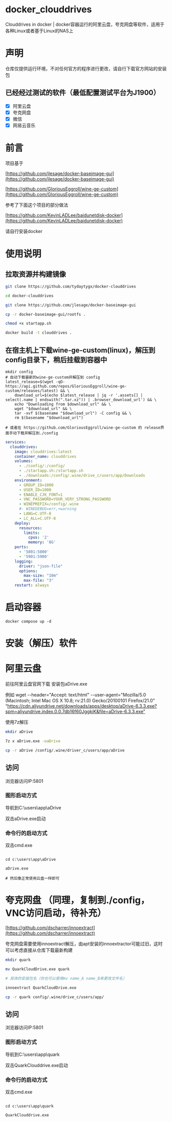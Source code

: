 # docker_clouddrives
Clouddrives in docker | docker容器运行的阿里云盘，夸克网盘等软件，适用于各种Linux或者基于Linux的NAS上

# 声明

仓库仅提供运行环境，不对任何官方的程序进行更改，请自行下载官方网站的安装包

## 已经经过测试的软件（最低配置测试平台为J1900）

- [x] 阿里云盘
- [x] 夸克网盘
- [x] 微信
- [x] 网易云音乐

# 前言

项目基于

[https://github.com/jlesage/docker-baseimage-gui](https://github.com/jlesage/docker-baseimage-gui)

[https://github.com/GloriousEggroll/wine-ge-custom](https://github.com/GloriousEggroll/wine-ge-custom)

参考了下面这个项目的部分做法

[https://github.com/KevinLADLee/baidunetdisk-docker](https://github.com/KevinLADLee/baidunetdisk-docker)


请自行安装docker

# 使用说明
## 拉取资源并构建镜像
```bash 
git clone https://github.com/tydaytygx/docker-clouddrives

cd docker-clouddrives

git clone https://github.com/jlesage/docker-baseimage-gui

cp -r docker-baseimage-gui/rootfs .

chmod +x startapp.sh

docker build -t clouddrives .
```

## 在宿主机上下载wine-ge-custom(linux)，解压到config目录下，稍后挂载到容器中
```
mkdir config
# 自动下载最新的wine-ge-custom并解压到 config
latest_release=$(wget -qO- https://api.github.com/repos/GloriousEggroll/wine-ge-custom/releases/latest) && \
    download_url=$(echo $latest_release | jq -r '.assets[] | select(.name | endswith(".tar.xz")) | .browser_download_url') && \
    echo "Downloading from $download_url" && \
    wget "$download_url" && \
    tar -xvf $(basename "$download_url") -C config && \
    rm $(basename "$download_url")

# 或者在 https://github.com/GloriousEggroll/wine-ge-custom 的 release界面手动下载并解压到./config
```
```yml
services:
  clouddrives:
    image: clouddrives:latest
    container_name: clouddrives
    volumes:
      - ./config/:/config/
      - ./startapp.sh:/startapp.sh
      - ./downloads:/config/.wine/drive_c/users/app/Downloads
    environment:
      - GROUP_ID=1000
      - USER_ID=1000
      - ENABLE_CJK_FONT=1
      - VNC_PASSWORD=YOUR_VERY_STRONG_PASSWORD
      - WINEPREFIX=/config/.wine
      #- WINEDEBUG=err,+warning
      - LANG=C.UTF-8
      - LC_ALL=C.UTF-8
    deploy:
      resources:
        limits:
          cpus: '2'
          memory: '8G'
    ports:
      - '5801:5800'
      - '5901:5900'
    logging:
      driver: "json-file"
      options:
        max-size: "10m"
        max-file: "3"
    restart: always
```
# 启动容器

```
docker compose up -d
```

# 安装（解压）软件

# 阿里云盘
前往阿里云盘官网下载 安装包aDrive.exe

例如
wget  --header="Accept: text/html" --user-agent="Mozilla/5.0 (Macintosh; Intel Mac OS X 10.8; rv:21.0) Gecko/20100101 Firefox/21.0" “https://cdn.aliyundrive.net/downloads/apps/desktop/aDrive-6.3.3.exe?spm=aliyundrive.index.0.0.7db16f60JggkiK&file=aDrive-6.3.3.exe”


使用7z解压

```bash
mkdir aDrive

7z x aDrive.exe -oaDrive

cp -r aDrive /config/.wine/driver_c/users/app/aDrive

```


## 访问

浏览器访问IP:5801

### 图形启动方式

导航到C:\users\app\aDrive

双击aDrive.exe启动

### 命令行的启动方式

双击cmd.exe
```batch

cd c:\users\app\aDrive

aDrive.exe

# 然后像正常使用云盘一样即可
```

# 夸克网盘 （同理，复制到./config，VNC访问启动，待补充）

[https://github.com/dscharrer/innoextract](https://github.com/dscharrer/innoextract)

夸克网盘需要使用innoextract解压，由apt安装的innoextractor可能过旧，这时可以考虑直接从仓库下载最新构建

```bash
mkdir quark

mv QuarkCloudDrive.exe quark

# 具体的安装包名（你也可以使用mv name_A name_B来更改文件名）

innoextract QuarkCloudDrive.exe

cp -r quark config/.wine/drive_c/users/app/
```


## 访问

浏览器访问IP:5801

### 图形启动方式

导航到C:\users\app\quark

双击QuarkClouddrive.exe启动

### 命令行的启动方式

双击cmd.exe

```batch

cd c:\users\app\quark

QuarkClouddrive.exe
```





